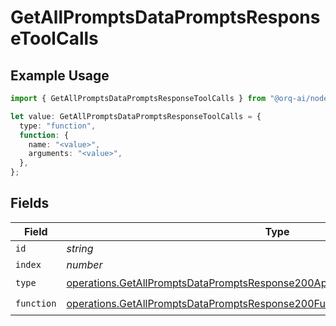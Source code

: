 # GetAllPromptsDataPromptsResponseToolCalls

## Example Usage

```typescript
import { GetAllPromptsDataPromptsResponseToolCalls } from "@orq-ai/node/models/operations";

let value: GetAllPromptsDataPromptsResponseToolCalls = {
  type: "function",
  function: {
    name: "<value>",
    arguments: "<value>",
  },
};
```

## Fields

| Field                                                                                                                                                                          | Type                                                                                                                                                                           | Required                                                                                                                                                                       | Description                                                                                                                                                                    |
| ------------------------------------------------------------------------------------------------------------------------------------------------------------------------------ | ------------------------------------------------------------------------------------------------------------------------------------------------------------------------------ | ------------------------------------------------------------------------------------------------------------------------------------------------------------------------------ | ------------------------------------------------------------------------------------------------------------------------------------------------------------------------------ |
| `id`                                                                                                                                                                           | *string*                                                                                                                                                                       | :heavy_minus_sign:                                                                                                                                                             | N/A                                                                                                                                                                            |
| `index`                                                                                                                                                                        | *number*                                                                                                                                                                       | :heavy_minus_sign:                                                                                                                                                             | N/A                                                                                                                                                                            |
| `type`                                                                                                                                                                         | [operations.GetAllPromptsDataPromptsResponse200ApplicationJSONResponseBodyType](../../models/operations/getallpromptsdatapromptsresponse200applicationjsonresponsebodytype.md) | :heavy_check_mark:                                                                                                                                                             | N/A                                                                                                                                                                            |
| `function`                                                                                                                                                                     | [operations.GetAllPromptsDataPromptsResponse200Function](../../models/operations/getallpromptsdatapromptsresponse200function.md)                                               | :heavy_check_mark:                                                                                                                                                             | N/A                                                                                                                                                                            |